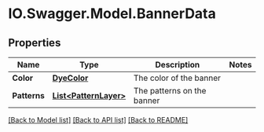 # IO.Swagger.Model.BannerData
## Properties

Name | Type | Description | Notes
------------ | ------------- | ------------- | -------------
**Color** | [**DyeColor**](DyeColor.md) | The color of the banner | 
**Patterns** | [**List&lt;PatternLayer&gt;**](PatternLayer.md) | The patterns on the banner | 

[[Back to Model list]](../README.md#documentation-for-models) [[Back to API list]](../README.md#documentation-for-api-endpoints) [[Back to README]](../README.md)


